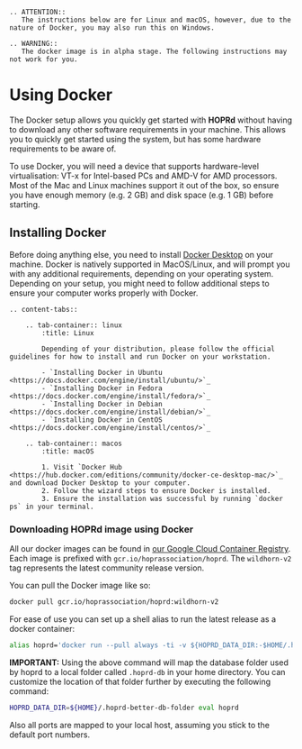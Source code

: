 ```eval_rst
.. ATTENTION::
   The instructions below are for Linux and macOS, however, due to the nature of Docker, you may also run this on Windows.
```

```eval_rst
.. WARNING::
   The docker image is in alpha stage. The following instructions may not work for you.
```

# Using Docker

The Docker setup allows you quickly get started with **HOPRd** without having to download any other software requirements in your machine. This allows you to quickly get started using the system, but has some hardware requirements to be aware of.

To use Docker, you will need a device that supports hardware-level virtualisation: VT-x for Intel-based PCs and AMD-V for AMD processors. Most of the Mac and Linux machines support it out of the box, so ensure you have enough memory \(e.g. 2 GB\) and disk space \(e.g. 1 GB\) before starting.

## Installing Docker

Before doing anything else, you need to install [Docker Desktop](https://hub.docker.com/editions/community/docker-ce-desktop-mac/) on your machine. Docker is natively supported in MacOS/Linux, and will prompt you with any additional requirements, depending on your operating system. Depending on your setup, you might need to follow additional steps to ensure your computer works properly with Docker.

```eval_rst
.. content-tabs::

    .. tab-container:: linux
        :title: Linux

        Depending of your distribution, please follow the official guidelines for how to install and run Docker on your workstation.

        - `Installing Docker in Ubuntu <https://docs.docker.com/engine/install/ubuntu/>`_
        - `Installing Docker in Fedora <https://docs.docker.com/engine/install/fedora/>`_
        - `Installing Docker in Debian <https://docs.docker.com/engine/install/debian/>`_
        - `Installing Docker in CentOS <https://docs.docker.com/engine/install/centos/>`_

    .. tab-container:: macos
        :title: macOS

        1. Visit `Docker Hub <https://hub.docker.com/editions/community/docker-ce-desktop-mac/>`_ and download Docker Desktop to your computer.
        2. Follow the wizard steps to ensure Docker is installed.
        3. Ensure the installation was successful by running `docker ps` in your terminal.
```

### Downloading HOPRd image using Docker

All our docker images can be found in [our Google Cloud Container Registry](https://console.cloud.google.com/gcr/images/hoprassociation/global/hoprd).
Each image is prefixed with `gcr.io/hoprassociation/hoprd`.
The `wildhorn-v2` tag represents the latest community release version.

You can pull the Docker image like so:

```sh
docker pull gcr.io/hoprassociation/hoprd:wildhorn-v2
```

For ease of use you can set up a shell alias to run the latest release as a docker container:

```sh
alias hoprd='docker run --pull always -ti -v ${HOPRD_DATA_DIR:-$HOME/.hoprd-db}:/app/db -p 9091:9091 -p 3000:3000 -p 3001:3001 hopr/hoprd:wildhorn-v2'
```

**IMPORTANT:** Using the above command will map the database folder used by hoprd to a local folder called `.hoprd-db` in your home directory. You can customize the location of that folder further by executing the following command:

```sh
HOPRD_DATA_DIR=${HOME}/.hoprd-better-db-folder eval hoprd
```

Also all ports are mapped to your local host, assuming you stick to the default port numbers.
